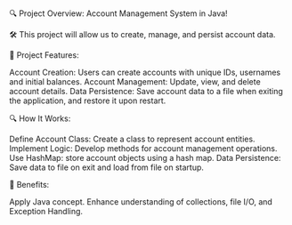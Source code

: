 
🔍 Project Overview:
    Account Management System in Java! 

🛠️ This project will allow us to create, manage, and persist account data.

🔧 Project Features:

Account Creation: Users can create accounts with unique IDs, usernames and initial balances.
Account Management: Update, view, and delete account details.
Data Persistence: Save account data to a file when exiting the application, and restore it upon restart.

🔍 How It Works:

Define Account Class: Create a class to represent account entities.
Implement Logic: Develop methods for account management operations.
Use HashMap: store account objects using a hash map.
Data Persistence: Save data to file on exit and load from file on startup.

🎯 Benefits:

Apply Java concept.
Enhance understanding of collections, file I/O, and Exception Handling.
